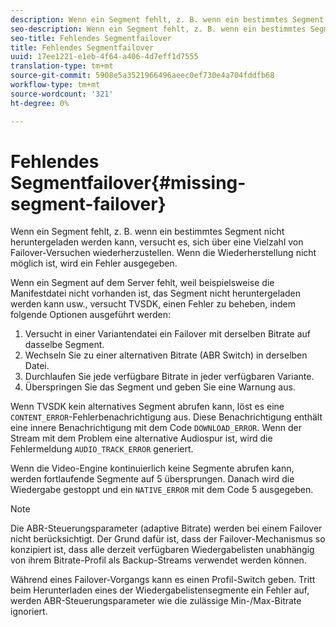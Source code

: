```yaml
---
description: Wenn ein Segment fehlt, z. B. wenn ein bestimmtes Segment nicht heruntergeladen werden kann, versucht es, sich über eine Vielzahl von Failover-Versuchen wiederherzustellen. Wenn die Wiederherstellung nicht möglich ist, wird ein Fehler ausgegeben.
seo-description: Wenn ein Segment fehlt, z. B. wenn ein bestimmtes Segment nicht heruntergeladen werden kann, versucht es, sich über eine Vielzahl von Failover-Versuchen wiederherzustellen. Wenn die Wiederherstellung nicht möglich ist, wird ein Fehler ausgegeben.
seo-title: Fehlendes Segmentfailover
title: Fehlendes Segmentfailover
uuid: 17ee1221-e1eb-4f64-a406-4d7eff1d7555
translation-type: tm+mt
source-git-commit: 5908e5a3521966496aeec0ef730e4a704fddfb68
workflow-type: tm+mt
source-wordcount: '321'
ht-degree: 0%

---
```



# Fehlendes Segmentfailover{#missing-segment-failover}

Wenn ein Segment fehlt, z. B. wenn ein bestimmtes Segment nicht heruntergeladen werden kann, versucht es, sich über eine Vielzahl von Failover-Versuchen wiederherzustellen. Wenn die Wiederherstellung nicht möglich ist, wird ein Fehler ausgegeben.

Wenn ein Segment auf dem Server fehlt, weil beispielsweise die Manifestdatei nicht vorhanden ist, das Segment nicht heruntergeladen werden kann usw., versucht TVSDK, einen Fehler zu beheben, indem folgende Optionen ausgeführt werden:

1. Versucht in einer Variantendatei ein Failover mit derselben Bitrate auf dasselbe Segment.
1. Wechseln Sie zu einer alternativen Bitrate (ABR Switch) in derselben Datei.
1. Durchlaufen Sie jede verfügbare Bitrate in jeder verfügbaren Variante.
1. Überspringen Sie das Segment und geben Sie eine Warnung aus.

Wenn TVSDK kein alternatives Segment abrufen kann, löst es eine `CONTENT_ERROR`-Fehlerbenachrichtigung aus. Diese Benachrichtigung enthält eine innere Benachrichtigung mit dem Code `DOWNLOAD_ERROR`. Wenn der Stream mit dem Problem eine alternative Audiospur ist, wird die Fehlermeldung `AUDIO_TRACK_ERROR` generiert.

Wenn die Video-Engine kontinuierlich keine Segmente abrufen kann, werden fortlaufende Segmente auf 5 übersprungen. Danach wird die Wiedergabe gestoppt und ein `NATIVE_ERROR` mit dem Code 5 ausgegeben.

>[!NOTE]
>
>Die ABR-Steuerungsparameter (adaptive Bitrate) werden bei einem Failover nicht berücksichtigt. Der Grund dafür ist, dass der Failover-Mechanismus so konzipiert ist, dass alle derzeit verfügbaren Wiedergabelisten unabhängig von ihrem Bitrate-Profil als Backup-Streams verwendet werden können.
>
>Während eines Failover-Vorgangs kann es einen Profil-Switch geben. Tritt beim Herunterladen eines der Wiedergabelistensegmente ein Fehler auf, werden ABR-Steuerungsparameter wie die zulässige Min-/Max-Bitrate ignoriert.

